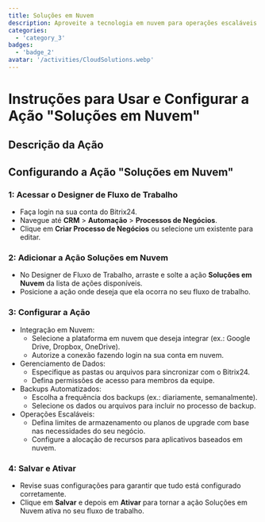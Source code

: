```yaml
---
title: Soluções em Nuvem
description: Aproveite a tecnologia em nuvem para operações escaláveis e flexíveis.
categories: 
  - 'category_3'
badges: 
  - 'badge_2'
avatar: '/activities/CloudSolutions.webp'
---
```

# Instruções para Usar e Configurar a Ação "Soluções em Nuvem"

## Descrição da Ação

## **Configurando a Ação "Soluções em Nuvem"**

### 1: Acessar o Designer de Fluxo de Trabalho
- Faça login na sua conta do Bitrix24.
- Navegue até **CRM** > **Automação** > **Processos de Negócios**.
- Clique em **Criar Processo de Negócios** ou selecione um existente para editar.

### 2: Adicionar a Ação Soluções em Nuvem
- No Designer de Fluxo de Trabalho, arraste e solte a ação **Soluções em Nuvem** da lista de ações disponíveis.
- Posicione a ação onde deseja que ela ocorra no seu fluxo de trabalho.

### 3: Configurar a Ação
- Integração em Nuvem:
  - Selecione a plataforma em nuvem que deseja integrar (ex.: Google Drive, Dropbox, OneDrive).
  - Autorize a conexão fazendo login na sua conta em nuvem.
- Gerenciamento de Dados:
  - Especifique as pastas ou arquivos para sincronizar com o Bitrix24.
  - Defina permissões de acesso para membros da equipe.
- Backups Automatizados:
  - Escolha a frequência dos backups (ex.: diariamente, semanalmente).
  - Selecione os dados ou arquivos para incluir no processo de backup.
- Operações Escaláveis:
  - Defina limites de armazenamento ou planos de upgrade com base nas necessidades do seu negócio.
  - Configure a alocação de recursos para aplicativos baseados em nuvem.

### 4: Salvar e Ativar
- Revise suas configurações para garantir que tudo está configurado corretamente.
- Clique em **Salvar** e depois em **Ativar** para tornar a ação Soluções em Nuvem ativa no seu fluxo de trabalho.